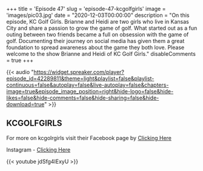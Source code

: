 +++
title = 'Episode 47'
slug = 'episode-47-kcgolfgirls'
image = 'images/pic03.jpg'
date = "2020-12-03T00:00:00"
description = "On this episode, KC Golf Girls. Brianne and Heidi are two girls who live in Kansas City and share a passion to grow the game of golf. What started out as a fun outing between two friends became a full on obsession with the game of golf. Documenting their journey on social media has given them a great foundation to spread awareness about the game they both love. Please welcome to the show Brianne and Heidi of KC Golf Girls."
disableComments = true
+++

{{< audio "https://widget.spreaker.com/player?episode_id=42289811&theme=light&playlist=false&playlist-continuous=false&autoplay=false&live-autoplay=false&chapters-image=true&episode_image_position=right&hide-logo=false&hide-likes=false&hide-comments=false&hide-sharing=false&hide-download=true" >}}


## KCGOLFGIRLS

For more on kcgolrgirls visit their Facebook page by [Clicking Here](https://www.facebook.com/KC-Golf-Girls-558420981329449)

Instagram - [Clicking Here](https://www.instagram.com/kcgolfgirls/?hl=en)

{{< youtube jdSfg4IExyU >}}

